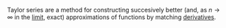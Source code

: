 Taylor series are a method for constructing succesively better (and, as $n\to\infty$ in the [limit](Limit.md), exact) approximations of functions by matching [derivatives](Differentiation.md).
